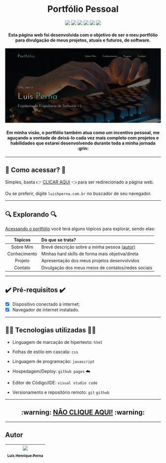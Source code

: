 <h1 align="center">Portfólio Pessoal</h1>

<p align="center">
<img src="https://img.shields.io/badge/dom%C3%ADnio-luishperna.com.br-blueviolet?style=for-the-badge"/>
<img src="https://img.shields.io/badge/portf%C3%B3lio-v1.0.0-%232C5263?style=for-the-badge"/>
<img src="https://img.shields.io/badge/html5-%23E34F26.svg?style=for-the-badge&logo=html5&logoColor=white"/>
<img src="https://img.shields.io/badge/css3-%231572B6.svg?style=for-the-badge&logo=css3&logoColor=white"/>
<img src="https://img.shields.io/badge/javascript-%23323330.svg?style=for-the-badge&logo=javascript&logoColor=%23F7DF1E"/>
<img src="https://img.shields.io/badge/github%20pages-%23121011?style=for-the-badge&logo=github&logoColor=white"/>
</p>

<h4 align="center">
Esta página web foi desenvolvida com o objetivo de ser o meu portfólio para divulgação de meus projetos, atuais e futuros, de software.
</h4>

<div align="center">
  <img src="assets/img/tela_inicial.png"/>
</div>

<h4 align="center">
Em minha visão, o portfólio também atua como um incentivo pessoal, me aguçando a vontade de deixá-lo cada vez mais completo com projetos e habilidades que estarei desenvolvendo durante toda a minha jornada :grin:
</h4>

---

## :iphone: Como acessar? :iphone:

Simples, basta :point_right: <a href="https://luishperna.com.br/">CLICAR AQUI</a> :point_left: para ser redirecionado a página web.

Ou se preferir, digite `luishperna.com.br` no buscador de seu navegador.

---

## :mag: Explorando :mag:

<a href="https://luishperna.com.br/">Acessando o portfólio</a> você terá alguns tópicos para explorar, sendo elas:

Tópicos      | Do que se trata?
:-------:    | :------
Sobre Mim    | Brevê descrição sobre a minha pessoa <a href="https://github.com/luishperna">(autor)</a>
Conhecimento | Minhas hard skills de forma mais objetiva/direta
Projeto      | Apresentação dos meus projetos desenvolvidos
Contato      | Divulgação dos meus meios de contatos/redes sociais

---

## :heavy_check_mark: Pré-requisitos :heavy_check_mark:

- [x] Dispositivo conectado à internet;
- [x] Navegador de internet instalado.

---

## :man_technologist: Tecnologias utilizadas :man_technologist:

- Linguagem de marcação de hipertexto: `html`

- Folhas de estilo em cascata: `css`

- Linguagem de programação: `javascript`

- Hospedagem/Deploy: `github pages` :cloud:

- Editor de Código/IDE: `visual studio code`

- Versionamento e repositório remoto: `git` `github`

---

<h2 align="center">
:warning: <a href="https://luishperna.com.br/">NÃO CLIQUE AQUI!</a> :warning:
</h2>

---

## Autor

| [<img src="https://avatars.githubusercontent.com/u/96630233?s=400&u=3400cfe6ba8fb87692f4f14cbdbef3e5cc996b67&v=4" width=115><br><sub>Luís Henrique Perna</sub>](https://github.com/luishperna) |
| :---: |
